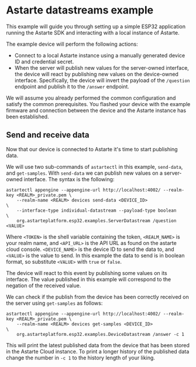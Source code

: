 <!---
  Copyright 2018-2023 SECO Mind Srl

  SPDX-License-Identifier: LGPL-2.1-or-later OR Apache-2.0
-->

# Astarte datastreams example

This example will guide you through setting up a simple ESP32 application running the Astarte SDK
and interacting with a local instance of Astarte.

The example device will perform the following actions:
- Connect to a local Astarte instance using a manually generated device ID and credential secret.
- When the server will publish new values for the server-owned interface, the device will react
by publishing new values on the device-owned interface.
Specifically, the device will invert the payload of the `/question` endpoint and publish it to the
`/answer` endpoint.

We will assume you already performed the common configuration and satisfy the common prerequisites.
You flashed your device with the example firmware and connection between the device and the Astarte
instance has been established.

## Send and receive data

Now that our device is connected to Astarte it's time to start publishing data.

We will use two sub-commands of `astartectl` in this example, `send-data`, and `get-samples`.
With `send-data` we can publish new values on a server-owned interface.
The syntax is the following:
```
astartectl appengine --appengine-url http://localhost:4002/ --realm-key <REALM>_private.pem \
    --realm-name <REALM> devices send-data <DEVICE_ID>                                      \
    --interface-type individual-datastream --payload-type boolean                           \
    org.astarteplatform.esp32.examples.ServerDatastream /question <VALUE>
```
Where `<TOKEN>` is the shell variable containing the token, `<REALM_NAME>` is your realm name, and
`<API_URL>` is the API URL as found on the astarte cloud console. `<DEVICE_NAME>` is the device ID
to send the data to, and `<VALUE>` is the value to send. In this example the data to send is in
boolean format, so substitute `<VALUE>` with `true` or `false`.

The device will react to this event by publishing some values on its interface. The value
published in this example will correspond to the negation of the received value.

We can check if the publish from the device has been correctly received on the server using
`get-samples` as follows:
```
astartectl appengine --appengine-url http://localhost:4002/ --realm-key <REALM>_private.pem \
    --realm-name <REALM> devices get-samples <DEVICE_ID>                                    \
    org.astarteplatform.esp32.examples.DeviceDatastream /answer -c 1
```
This will print the latest published data from the device that has been stored in the Astarte Cloud
instance.
To print a longer history of the published data change the number in `-c 1` to the history length
of your liking.
